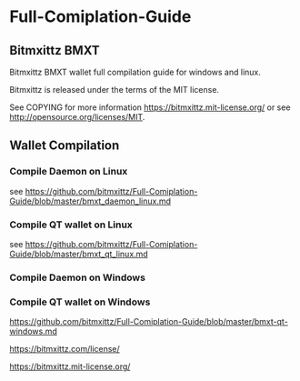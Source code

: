 # Full-Comiplation-Guide

## Bitmxittz BMXT

Bitmxittz BMXT wallet full compilation guide for windows and linux.

Bitmxittz is released under the terms of the MIT license.

See COPYING for more information https://bitmxittz.mit-license.org/ or see http://opensource.org/licenses/MIT.


Wallet Compilation
------------------

### Compile Daemon on Linux

see https://github.com/bitmxittz/Full-Comiplation-Guide/blob/master/bmxt_daemon_linux.md


### Compile QT wallet on Linux

see https://github.com/bitmxittz/Full-Comiplation-Guide/blob/master/bmxt_qt_linux.md


### Compile Daemon on Windows



### Compile QT wallet on Windows

https://github.com/bitmxittz/Full-Comiplation-Guide/blob/master/bmxt-qt-windows.md

https://bitmxittz.com/license/

https://bitmxittz.mit-license.org/
